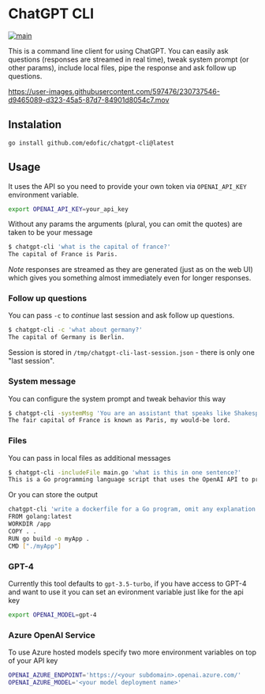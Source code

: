 # ChatGPT CLI

[![main](https://github.com/edofic/chatgpt-cli/actions/workflows/main.yml/badge.svg)](https://github.com/edofic/chatgpt-cli/actions/workflows/main.yml)

This is a command line client for using ChatGPT. You can easily ask questions (responses are streamed in real time), tweak system prompt (or other params), include local files, pipe the response and ask follow up questions. 


https://user-images.githubusercontent.com/597476/230737546-d9465089-d323-45a5-87d7-84901d8054c7.mov


## Instalation

```
go install github.com/edofic/chatgpt-cli@latest
```

## Usage

It uses the API so you need to provide your own token via `OPENAI_API_KEY` environment variable.

```sh
export OPENAI_API_KEY=your_api_key
```

Without any params the arguments (plural, you can omit the quotes) are taken to be your message

```sh
$ chatgpt-cli 'what is the capital of france?'                                                         /tmp
The capital of France is Paris.
```

*Note* responses are streamed as they are generated (just as on the web UI) which gives you something almost immediately even for longer responses.

### Follow up questions

You can pass `-c` to _continue_ last session and ask follow up questions.

```sh
$ chatgpt-cli -c 'what about germany?' 
The capital of Germany is Berlin.
```

Session is stored in `/tmp/chatgpt-cli-last-session.json` - there is only one "last session".

### System message

You can configure the system prompt and tweak behavior this way 

```sh
$ chatgpt-cli -systemMsg 'You are an assistant that speaks like Shakespeare.' 'what is the capital of france?'
The fair capital of France is known as Paris, my would-be lord.
```

### Files 

You can pass in local files as additional messages

```sh
$ chatgpt-cli -includeFile main.go 'what is this in one sentence?'               
This is a Go programming language script that uses the OpenAI API to provide a command-line interface for interacting with the ChatGPT AI model to generate chat messages.
```

Or you can store the output

```sh
chatgpt-cli 'write a dockerfile for a Go program, omit any explanation' | tee Dockerfile
FROM golang:latest
WORKDIR /app
COPY . .
RUN go build -o myApp .
CMD ["./myApp"]
```

### GPT-4

Currently this tool defaults to `gpt-3.5-turbo`, if you have access to GPT-4 and want to use it you can set an evironment variable just like for the api key 

```sh
export OPENAI_MODEL=gpt-4
```


### Azure OpenAI Service

To use Azure hosted models specify two more environment variables on top of your API key

```sh
OPENAI_AZURE_ENDPOINT='https://<your subdomain>.openai.azure.com/'
OPENAI_AZURE_MODEL='<your model deployment name>'
```
